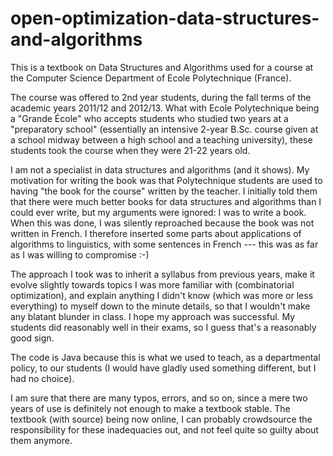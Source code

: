 # open-optimization-data-structures-and-algorithms

This is a textbook on Data Structures and Algorithms used for a course at the Computer Science Department of Ecole Polytechnique (France). 

The course was offered to 2nd year students, during the fall terms of the academic years 2011/12 and 2012/13. What with Ecole Polytechnique being a "Grande École" who accepts students who studied two years at a "preparatory school" (essentially an intensive 2-year B.Sc. course given at a school midway between a high school and a teaching university), these students took the course when they were 21-22 years old. 

I am not a specialist in data structures and algorithms (and it shows). My motivation for writing the book was that Polytechnique students are used to having "the book for the course" written by the teacher. I initially told them that there were much better books for data structures and algorithms than I could ever write, but my arguments were ignored: I was to write a book. When this was done, I was silently reproached because the book was not written in French. I therefore inserted some parts about applications of algorithms to linguistics, with some sentences in French --- this was as far as I was willing to compromise :-)

The approach I took was to inherit a syllabus from previous years, make it evolve slightly towards topics I was more familiar with (combinatorial optimization), and explain anything I didn't know (which was more or less everything) to myself down to the minute details, so that I wouldn't make any blatant blunder in class. I hope my approach was successful. My students did reasonably well in their exams, so I guess that's a reasonably good sign. 

The code is Java because this is what we used to teach, as a departmental policy, to our students (I would have gladly used something different, but I had no choice). 

I am sure that there are many typos, errors, and so on, since a mere two years of use is definitely not enough to make a textbook stable. The textbook (with source) being now online, I can probably crowdsource the responsibility for these inadequacies out, and not feel quite so guilty about them anymore.
